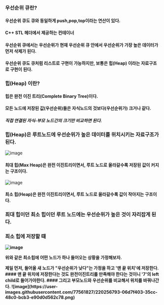 ### 우선순위 큐란? 
#### 우선순위 큐도 큐와 동일하게 push,pop,top이라는 연산이 있다.
#### C++ STL<queue> 헤더에서 제공하는 컨테이너 
#### 우선순위 큐에서는 우선순위가 현재 우선순위 큐 안에서 우선순위가 가장 높은 데이터가 먼저 삭제가 된다.
#### 우선순위 큐도 큐처럼 리스트로 구현이 가능하지만, 보통은 힙(Heap) 이라는 자료구조로 구현이 된다.

### 힙(Heap) 이란?
#### 힙은 완전 이진 트리(Complete Binary Tree)이다.
#### 모든 노드에 저장된 값(우선순위)들은 자식노드의 것보다(우선순위가) 크거나 같다.
#### *직접 연결된 자식-부모 노드간의 크기만 비교하면 된다.*
### 힙(Heap)은 루트노드에 우선순위가 높은 데이터를 위치시키는 자료구조가 된다.
![image](https://user-images.githubusercontent.com/77561827/220017965-3ab63251-6594-40d2-9e31-81cefaffee86.png)

#### 최대 힙(Max Heap)은 완전 이진트리이면서, 루트 노드로 올라갈수록 저장된 값이 커지는 구조이다.

![image](https://user-images.githubusercontent.com/77561827/220018219-5b22598a-ee9e-4af9-8229-bcca601d79b2.png)

#### 최소 힙(Heap)은 완전 이진트리이면서, 루트 노드로 올라갈수록 값이 작아지는 구조이다.

### <b>최대 힙이던 최소 힙이던 루트 노드에는 우선순위가 높은 것이 자리잡게 된다.

### 최소 힙에 저장할 떄 
![image](https://user-images.githubusercontent.com/77561827/220253768-ae7f2d94-d384-4d7e-95a5-e683041cf1a5.png)

위와 같은 최소힙에 어떤 노드가 하나 들어오는 상황을 가정해보자.
<p>제일 먼저, 들어올 새 노드가 "우선순위가 낮다"는 가정을 하고 '맨 끝 위치'에 저장한다.
#### 맨 끝 위치에 저장한다는 것도 완전이진트리를 만족해야 한다는 것이니 '7'의 left child로 들어가야한다.
#### 그리고 부모노드와 우선순위를 비교해서 위치를 바꿔나간다.
![image](https://user-images.githubusercontent.com/77561827/220256793-06d7f403-35cc-48c0-bcb3-e90d0d562c78.png)








